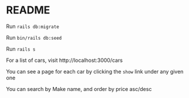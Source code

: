 # README

Run `rails db:migrate`

Run `bin/rails db:seed`

Run `rails s`

For a list of cars, visit http://localhost:3000/cars

You can see a page for each car by clicking the `show` link under any given one

You can search by Make name, and order by price asc/desc 
